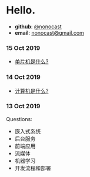 # Hello.

* **github**: [@nonocast](http://github.com/nonocast)
* **email**: [nonocast@gmail.com](mailto:nonocast@gmail.com) 

### 15 Oct 2019
* [单片机是什么?](docs/system/mcs-intro.md)

### 14 Oct 2019

* [计算机是什么?](docs/system/computer.md)

### 13 Oct 2019
  
Questions:
- 嵌入式系统
- 后台服务
- 前端应用
- 流媒体
- 机器学习
- 开发流程和部署